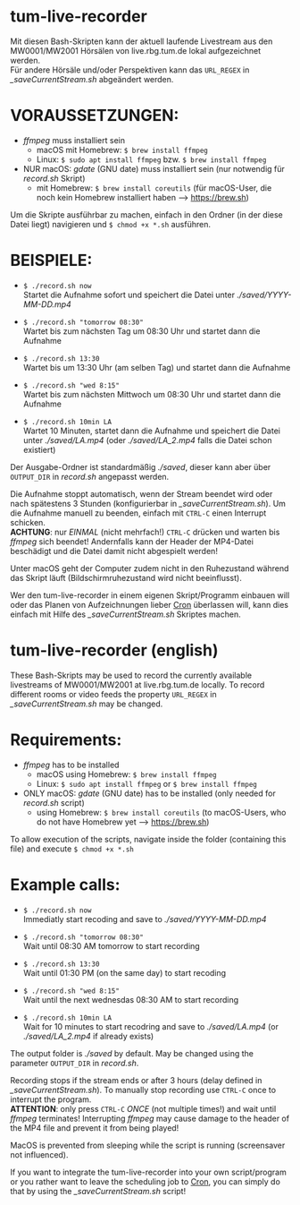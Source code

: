 # tum-live-recorder
Mit diesen Bash-Skripten kann der aktuell laufende Livestream aus den MW0001/MW2001 Hörsälen von live.rbg.tum.de lokal aufgezeichnet werden.    
Für andere Hörsäle und/oder Perspektiven kann das `URL_REGEX` in _\_saveCurrentStream.sh_ abgeändert werden.


# VORAUSSETZUNGEN:
- _ffmpeg_ muss installiert sein
  - macOS mit Homebrew:  `$ brew install ffmpeg`
  - Linux:               `$ sudo apt install ffmpeg` bzw. `$ brew install ffmpeg`
- NUR macOS: _gdate_ (GNU date) muss installiert sein (nur notwendig für _record.sh_ Skript)
  - mit Homebrew:        `$ brew install coreutils`
(für macOS-User, die noch kein Homebrew installiert haben —> https://brew.sh)

Um die Skripte ausführbar zu machen, einfach in den Ordner (in der diese Datei liegt) navigieren und `$ chmod +x *.sh`
ausführen.


# BEISPIELE:
- `$ ./record.sh now`    
  Startet die Aufnahme sofort und speichert die Datei unter _./saved/YYYY-MM-DD.mp4_

- `$ ./record.sh "tomorrow 08:30"`    
  Wartet bis zum nächsten Tag um 08:30 Uhr und startet dann die Aufnahme

- `$ ./record.sh 13:30`    
  Wartet bis um 13:30 Uhr (am selben Tag) und startet dann die Aufnahme

- `$ ./record.sh "wed 8:15"`    
  Wartet bis zum nächsten Mittwoch um 08:30 Uhr und startet dann die Aufnahme

- `$ ./record.sh 10min LA`    
  Wartet 10 Minuten, startet dann die Aufnahme und speichert die Datei unter _./saved/LA.mp4_ (oder _./saved/LA_2.mp4_ falls die Datei schon existiert)


Der Ausgabe-Ordner ist standardmäßig _./saved_, dieser kann aber über `OUTPUT_DIR` in _record.sh_ angepasst werden.

Die Aufnahme stoppt automatisch, wenn der Stream beendet wird oder nach spätestens 3 Stunden (konfigurierbar in _\_saveCurrentStream.sh_).
Um die Aufnahme manuell zu beenden, einfach mit `CTRL-C` einen Interrupt schicken.   
**ACHTUNG**: nur _EINMAL_ (nicht mehrfach!) `CTRL-C` drücken und warten bis _ffmpeg_ sich beendet! Andernfalls kann der Header der MP4-Datei beschädigt und die Datei damit nicht abgespielt werden!

Unter macOS geht der Computer zudem nicht in den Ruhezustand während das Skript läuft (Bildschirmruhezustand wird nicht beeinflusst).


Wer den tum-live-recorder in einem eigenen Skript/Programm einbauen will oder das Planen von Aufzeichnungen lieber [Cron](https://de.wikipedia.org/wiki/Cron) überlassen will, kann dies einfach mit Hilfe des _\_saveCurrentStream.sh_ Skriptes machen.



# tum-live-recorder (english)
These Bash-Skripts may be used to record the currently available livestreams of MW0001/MW2001 at live.rbg.tum.de locally.
To record different rooms or video feeds the property `URL_REGEX` in _\_saveCurrentStream.sh_ may be changed.


# Requirements:
- _ffmpeg_ has to be installed
  - macOS using Homebrew:  `$ brew install ffmpeg`
  - Linux:               `$ sudo apt install ffmpeg` or `$ brew install ffmpeg`
- ONLY macOS: _gdate_ (GNU date) has to be installed (only needed for _record.sh_ script)
  - using Homebrew:        `$ brew install coreutils`
(to macOS-Users, who do not have Homebrew yet —> https://brew.sh)

To allow execution of the scripts, navigate inside the folder (containing this file) and execute `$ chmod +x *.sh`


# Example calls:
- `$ ./record.sh now`    
  Immediatly start recoding and save to _./saved/YYYY-MM-DD.mp4_

- `$ ./record.sh "tomorrow 08:30"`    
  Wait until 08:30 AM tomorrow to start recording

- `$ ./record.sh 13:30`    
  Wait until 01:30 PM (on the same day) to start recoding

- `$ ./record.sh "wed 8:15"`    
  Wait until the next wednesdas 08:30 AM to start recording

- `$ ./record.sh 10min LA`    
  Wait for 10 minutes to start recodring and save to _./saved/LA.mp4_ (or _./saved/LA_2.mp4_ if already exists)


The output folder is _./saved_ by default. May be changed using the parameter `OUTPUT_DIR` in _record.sh_.

Recording stops if the stream ends or after 3 hours (delay defined in _\_saveCurrentStream.sh_).
To manually stop recording use `CTRL-C` once to interrupt the program.   
**ATTENTION**: only press `CTRL-C` _ONCE_ (not multiple times!) and wait until _ffmpeg_ terminates! Interrupting _ffmpeg_ may cause damage to the header of the MP4 file and prevent it from being played!

MacOS is prevented from sleeping while the script is running (screensaver not influenced).


If you want to integrate the tum-live-recorder into your own script/program or you rather want to leave the scheduling job to [Cron](https://en.wikipedia.org/wiki/Cron), you can simply do that by using the _\_saveCurrentStream.sh_ script!
